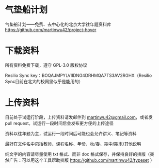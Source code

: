 # 气垫船计划
气垫船计划——免费、去中心化的北京大学往年题资料库 https://github.com/martinwu42/project-hover

# 下载资料
所有资料免费下载，遵守 GPL-3.0 版权协议

Resilio Sync key：BOQAJMPYLVIIDNG4DRHMQA7TS3AV2RGHX（Resilio Sync目前在北大的校网里似乎是能用的）

# 上传资料
目前处于试运行阶段，上传资料请发邮件到 martinwu42@gmail.com，或者发 pull request，试运行一段时间后会发布更方便的上传途径

资料以往年题为主，试运行一段时间后可能也会允许讲义、笔记等资料

最好在文件名中包括教师、课程名称、年份、秋/春、期中/期末/其他说明

纯文字的内容请尽量使用 txt 格式、而非 doc 格式保存，并保持良好的排版（突然广告：可以用这个工具帮助排版 https://github.com/martinwu42/typeset ）
